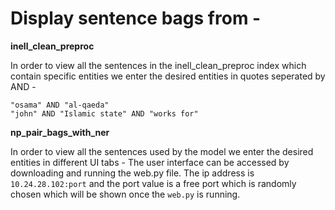 # Display sentence bags from -

**inell_clean_preproc** 

In order to view all the sentences in the inell_clean_preproc index which contain specific entities we enter the desired entities in quotes seperated by AND -

```
"osama" AND "al-qaeda" 
"john" AND "Islamic state" AND "works for"
```
**np_pair_bags_with_ner**

In order to view all the sentences used by the model we enter the desired entities in different UI tabs -
The user interface can be accessed by downloading and running the web.py file. The ip address is ```10.24.28.102:port``` and the port value is a free port which is randomly chosen which will be shown once the ```web.py``` is running. 
